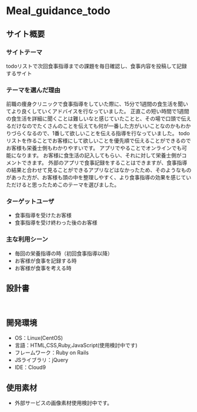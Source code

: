 # Meal_guidance_todo
## サイト概要

### サイトテーマ

todoリストで次回食事指導までの課題を毎日確認し、食事内容を投稿して記録するサイト
### テーマを選んだ理由
 前職の痩身クリニックで食事指導をしていた際に、15分で1週間の食生活を聞いてより良くしていくアドバイスを行なっていました。
正直この短い時間で1週間の食生活を詳細に聞くことは難しいなと感じていたことと、その場で口頭で伝えるだけなのでたくさんのことを伝えても何が一番した方がいいことなのかもわかりづらくなるので、1番して欲しいことを伝える指導を行なっていました。
todoリストを作ることでお客様にして欲しいことを優先順で伝えることができるのでお客様も栄養士側もわかりやすいです。
アプリでやることでオンラインでも可能になります。
お客様に食生活の記入してもらい、それに対して栄養士側がコメントできます。
外部のアプリで食事記録をすることはできますが、食事指導の結果と合わせて見ることができるアプリなどはなかったため、そのようなものがあった方が、お客様も頭の中を整理しやすく、より食事指導の効果を感じていただけると思ったためこのテーマを選びました。

### ターゲットユーザ
* 食事指導を受けたお客様
* 食事指導を受け終わった後のお客様


### 主な利用シーン
* 毎回の栄養指導の時（初回食事指導以降）
* お客様が食事を記録する時
* お客様が食事を考える時


## 設計書
<!--テーマを設定・提出する時点では不要です-->
​
## 開発環境
- OS：Linux(CentOS)
- 言語：HTML,CSS,Ruby,JavaScript(使用検討中です)
- フレームワーク：Ruby on Rails
- JSライブラリ：jQuery
- IDE：Cloud9
​
## 使用素材
- 外部サービスの画像素材使用検討中です。
